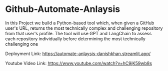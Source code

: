 # Github-Automate-Anlaysis
In this Project we build a Python-based tool which, when given a GitHub user's URL, returns the most technically complex and challenging repository from that user's profile. The tool will use GPT and LangChain to assess each repository individually before determining the most technically challenging one


Deployment Link: https://automate-anlaysis-danishkhan.streamlit.app/




Youtube Video Link: https://www.youtube.com/watch?v=hC9jK59wb8s
